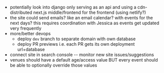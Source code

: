 - potentially look into django only serving as an api and using a cdn-distributed next.js middle/frontend for the frontend (using netlify?)
- the site could send emails? like an email calendar? with events for the next days? this requires coordination with Jessica as events get updated very frequently
- more/better devops
  - deploy `dev` branch to separate domain with own database
  - deploy PR previews i.e. each PR gets its own deployment url+database
- connect site in search console -- monitor new site issues/suggestions
- venues should have a default age/access value BUT every event should be able to optionally override those values
